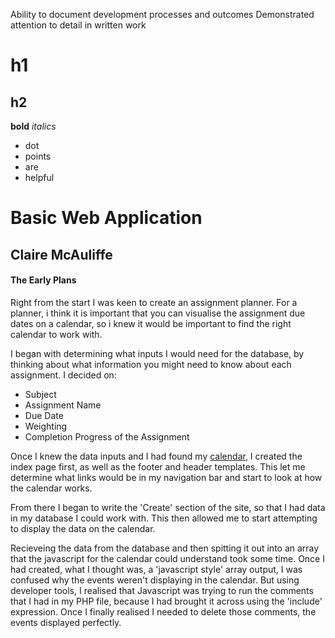 Ability to document development processes and outcomes
Demonstrated attention to detail in written work

# h1
## h2

**bold**
*italics*


- dot
- points
- are
- helpful


# Basic Web Application
## Claire McAuliffe

#### The Early Plans
Right from the start I was keen to create an assignment planner. For a planner, i think it is important that you can visualise the assignment due dates on a calendar, so i knew it would be important to find the right calendar to work with.

I began with determining what inputs I would need for the database, by thinking about what information you might need to know about each assignment. I decided on:
- Subject
- Assignment Name
- Due Date
- Weighting
- Completion Progress of the Assignment

Once I knew the data inputs and I had found my [calendar](https://codepen.io/nijin39/pen/JbQBXM), I created the index page first, as well as the footer and header templates. This let me determine what links would be in my navigation bar and start to look at how the calendar works. 

From there I began to write the 'Create' section of the site, so that I had data in my database I could work with. This then allowed me to start attempting to display the data on the calendar.

Recieveing the data from the database and then spitting it out into an array that the javascript for the calendar could understand took some time. Once I had created, what I thought was, a 'javascript style' array output, I was confused why the events weren't displaying in the calendar. But using developer tools, I realised that Javascript was trying to run the comments that I had in my PHP file, because I had brought it across using the 'include' expression. Once I finally realised I needed to delete those comments, the events displayed perfectly.


